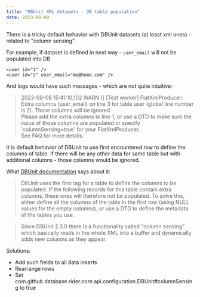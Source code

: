 ```yaml
---
title: "DBUnit XML datasets - DB table population"
date: 2023-08-09
---
```


There is a tricky default behavior with DBUnit datasets (at least xml ones) - related to "column sensing".

For example, if dataset is defined in next way - `user_email` will not be populated into DB
```
<user id="1" />
<user id="2" user_email="me@home.com" />
```

And logs would have such messages - which are not quite intuitive:
> 2023-08-08 15:41:10,102 WARN  [] [Test worker] FlatXmlProducer: Extra columns (user_email) on line 3 for table user (global line number is 2). Those columns will be ignored.
>  <br>Please add the extra columns to line 1, or use a DTD to make sure the value of those columns are populated or specify 'columnSensing=true' for your FlatXmlProducer.
>  <br>See FAQ for more details.

It is default behavior of DBUnit to use first encountered row to define the columns of table.
If there will be any other data for same table but with additional columns - those columns would be ignored.

What [DBUnit documentation](https://www.dbunit.org/faq.html#differentcolumnnumber) says about it:
> DbUnit uses the first tag for a table to define the columns to be populated. If the following records for this table contain extra columns, these ones will therefore not be populated. To solve this, either define all the columns of the table in the first row (using NULL values for the empty columns), or use a DTD to define the metadata of the tables you use.

> Since DBUnit 2.3.0 there is a functionality called "column sensing" which basically reads in the whole XML into a buffer and dynamically adds new columns as they appear.

Solutions:
- Add such fields to all data inserts
- Rearrange rows
- Set com.github.database.rider.core.api.configuration.DBUnit#columnSensing to true
